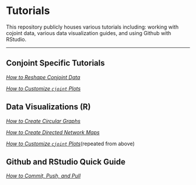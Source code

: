 # Tutorials
This repository publicly houses various tutorials including: working with cojoint data, various data visualization guides, and using Github with RStudio.

------
## Conjoint Specific Tutorials 
[*How to Reshape Conjoint Data*](https://github.com/asdurso/How-to-Reshape-Conjoint-Data-in-R)

[*How to Customize `cjoint` Plots*](https://github.com/asdurso/Customizing-cjoint-Plots)

## Data Visualizations (R)
[*How to Create Circular Graphs*](https://github.com/asdurso/How-to-Create-Circular-Graphs-in-R)

[*How to Create Directed Network Maps*](https://github.com/asdurso/How-to-Create-Directed-Network-Maps-in-R)

[*How to Customize `cjoint` Plots*](https://github.com/asdurso/Customizing-cjoint-Plots)(repeated from above)

## Github and RStudio Quick Guide

[*How to Commit, Push, and Pull*](https://github.com/asdurso/How-to-Commit-Push-Pull)
